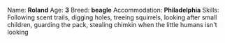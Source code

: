 Name: **Roland**
Age: **3**
Breed: **beagle**
Accommodation: **Philadelphia**
Skills: Following scent trails, digging holes, treeing squirrels, looking after small children, guarding the pack, stealing chimkin when the little humans isn't looking

